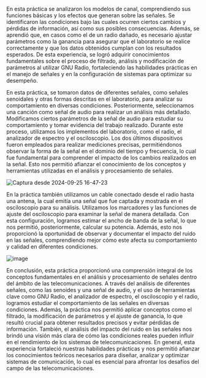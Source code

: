 En esta práctica se analizaron los modelos de canal, comprendiendo sus funciones básicas y los efectos que generan sobre las señales. Se identificaron las condiciones bajo las cuales ocurren ciertos cambios y pérdidas de información, así como sus posibles consecuencias. Además, se aprendió que, en casos como el de un radio dañado, es necesario ajustar parámetros como la ganancia para asegurar que el laboratorio se realice correctamente y que los datos obtenidos cumplan con los resultados esperados. 
De esta experiencia, se logró adquirir conocimientos fundamentales sobre el proceso de filtrado, análisis y modificación de parámetros al utilizar GNU Radio, fortaleciendo las habilidades prácticas en el manejo de señales y en la configuración de sistemas para optimizar su desempeño.

En esta práctica, se tomaron datos de diferentes señales, como señales senoidales y otras formas descritas en el laboratorio, para analizar su comportamiento en diversas condiciones. Posteriormente, seleccionamos una canción como señal de audio para realizar un análisis más detallado. Modificamos ciertos parámetros de la señal de audio para estudiar su comportamiento y tomar evidencia del trabajo realizado. Durante este proceso, utilizamos los implementos del laboratorio, como el radio, el analizador de espectro y el osciloscopio. Los dos últimos dispositivos fueron empleados para realizar mediciones precisas, permitiéndonos observar la forma de la señal en el dominio del tiempo y frecuencia, lo cual fue fundamental para comprender el impacto de los cambios realizados en la señal. Esto nos permitió afianzar el conocimiento de los conceptos y herramientas utilizadas en el análisis y procesamiento de señales.

![Captura desde 2024-09-25 16-47-23](https://github.com/user-attachments/assets/dae1060d-0be3-4770-a18f-dfcc3585762d)

En la práctica también utilizamos un cable conectado desde el radio hasta una antena, la cual emitía una señal que fue captada y mostrada en el osciloscopio para su análisis. Utilizamos los marcadores y las funciones de ajuste del osciloscopio para examinar la señal de manera detallada. Con esta configuración, logramos estimar el ancho de banda de la señal, lo que nos permitió, posteriormente, calcular su potencia. Además, esto nos proporcionó la oportunidad de observar y documentar el impacto del ruido en las señales, comprendiendo mejor cómo este afecta su comportamiento y calidad en diferentes condiciones.

![image](https://github.com/user-attachments/assets/f3b7d8e5-4bd9-4499-838c-2dbbb4cc6f97)

En conclusión, esta práctica proporcionó una comprensión integral de los conceptos fundamentales en el análisis y procesamiento de señales dentro del ámbito de las telecomunicaciones. A través del análisis de diferentes señales, como las senoides y una señal de audio, y el uso de herramientas clave como GNU Radio, el analizador de espectro, el osciloscopio y el radio, logramos estudiar el comportamiento de las señales en diversas condiciones. 
Además, la práctica nos permitió aplicar conceptos como el filtrado, la modificación de parámetros y el ajuste de ganancia, lo que resultó crucial para obtener resultados precisos y evitar pérdidas de información. También, el análisis del impacto del ruido en las señales nos brindó una visión más clara de cómo las condiciones reales pueden influir en el rendimiento de los sistemas de telecomunicaciones. En general, esta experiencia fortaleció nuestras habilidades prácticas y nos permitió afianzar los conocimientos teóricos necesarios para diseñar, analizar y optimizar sistemas de comunicación, lo cual es esencial para afrontar los desafíos del campo de las telecomunicaciones.
